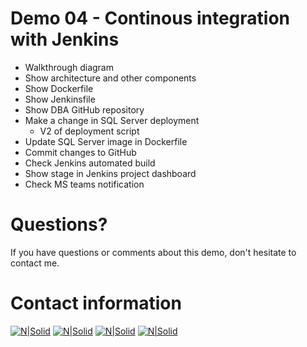 # Demo 04 - Continous integration with Jenkins

* Walkthrough diagram
* Show architecture and other components
* Show Dockerfile
* Show Jenkinsfile
* Show DBA GitHub repository
* Make a change in SQL Server deployment
  * V2 of deployment script
* Update SQL Server image in Dockerfile
* Commit changes to GitHub
* Check Jenkins automated build
* Show stage in Jenkins project dashboard
* Check MS teams notification 

# Questions?
If you have questions or comments about this demo, don't hesitate to contact me.

# Contact information
[![N|Solid](http://dbamastery.com/wp-content/uploads/2018/08/if_twitter_circle_color_107170.png)](https://twitter.com/dbamastery) [![N|Solid](http://dbamastery.com/wp-content/uploads/2018/08/if_github_circle_black_107161.png)](https://github.com/dbamaster) [![N|Solid](http://dbamastery.com/wp-content/uploads/2018/08/if_linkedin_circle_color_107178.png)](https://www.linkedin.com/in/croblesdba/) [![N|Solid](http://dbamastery.com/wp-content/uploads/2018/08/if_browser_1055104.png)](http://dbamastery.com/)
